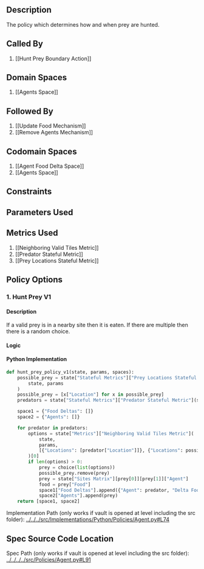 ## Description

The policy which determines how and when prey are hunted.
## Called By
1. [[Hunt Prey Boundary Action]]
## Domain Spaces
1. [[Agents Space]]
## Followed By
1. [[Update Food Mechanism]]
2. [[Remove Agents Mechanism]]
## Codomain Spaces
1. [[Agent Food Delta Space]]
2. [[Agents Space]]
## Constraints
## Parameters Used
## Metrics Used
1. [[Neighboring Valid Tiles Metric]]
2. [[Predator Stateful Metric]]
3. [[Prey Locations Stateful Metric]]
## Policy Options
### 1. Hunt Prey V1
#### Description
If a valid prey is in a nearby site then it is eaten. If there are multiple then there is a random choice.
#### Logic

#### Python Implementation
```python
def hunt_prey_policy_v1(state, params, spaces):
    possible_prey = state["Stateful Metrics"]["Prey Locations Stateful Metric"](
        state, params
    )
    possible_prey = [x["Location"] for x in possible_prey]
    predators = state["Stateful Metrics"]["Predator Stateful Metric"](state, params)

    space1 = {"Food Deltas": []}
    space2 = {"Agents": []}

    for predator in predators:
        options = state["Metrics"]["Neighboring Valid Tiles Metric"](
            state,
            params,
            [{"Locations": [predator["Location"]]}, {"Locations": possible_prey}],
        )[0]
        if len(options) > 0:
            prey = choice(list(options))
            possible_prey.remove(prey)
            prey = state["Sites Matrix"][prey[0]][prey[1]]["Agent"]
            food = prey["Food"]
            space1["Food Deltas"].append({"Agent": predator, "Delta Food": food})
            space2["Agents"].append(prey)
    return [space1, space2]
```
Implementation Path (only works if vault is opened at level including the src folder): [../../../src/Implementations/Python/Policies/Agent.py#L74](../../../src/Implementations/Python/Policies/Agent.py#L74)

## Spec Source Code Location

Spec Path (only works if vault is opened at level including the src folder): [../../../../src/Policies/Agent.py#L91](../../../../src/Policies/Agent.py#L91)

